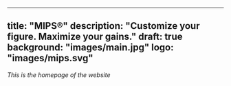 
---
title: "MIPS®"
description: "Customize your figure. Maximize your gains."
draft: true
background: "images/main.jpg"
logo: "images/mips.svg"
---

*This is the homepage of the website*
